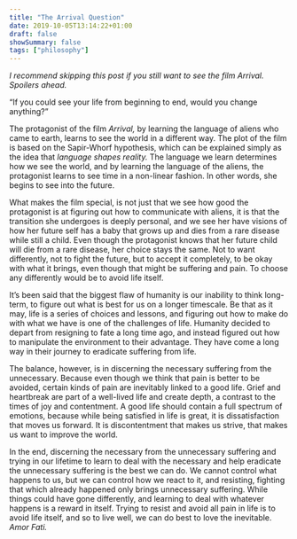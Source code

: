 ```yaml
---
title: "The Arrival Question"
date: 2019-10-05T13:14:22+01:00
draft: false
showSummary: false
tags: ["philosophy"]
---
```


*I recommend skipping this post if you still want to see the film Arrival. Spoilers ahead.*

“If you could see your life from beginning to end, would you change  anything?”

The protagonist of the film *Arrival,* by learning the language of aliens who came to earth, learns to see the world in a different way. The plot of the film is based on the Sapir-Whorf hypothesis, which can be explained simply as the idea that *language shapes reality.* The language we learn determines how we see the world, and by learning the language of the aliens, the protagonist learns to see time in a non-linear fashion. In other words, she begins to see into the future.

What makes the film special, is not just that we see how good the protagonist is at figuring out how to communicate with aliens, it is that the transition she undergoes is deeply personal, and we see her have visions of how her future self has a baby that grows up and dies from a rare disease while still a child. Even though the protagonist knows that her future child will die from a rare disease, her choice stays the same. Not to want differently, not to fight the future, but to accept it completely, to be okay with what it brings, even though that might be suffering and pain. To choose any differently would be to avoid life itself.

It’s been said that the biggest flaw of humanity is our inability to think long-term, to figure out what is best for us on a longer timescale. Be that as it may, life is a series of choices and lessons, and figuring out how to make do with what we have is one of the challenges of life. Humanity decided to depart from resigning to fate a long time ago, and instead figured out how to manipulate the environment to their advantage. They have come a long way in their journey to eradicate suffering from life.

The balance, however, is in discerning the necessary suffering from the unnecessary. Because even though we think that pain is better to be avoided, certain kinds of pain are inevitably linked to a good life. Grief and heartbreak are part of a well-lived life and create depth, a contrast to the times of joy and contentment. A good life should contain a full spectrum of emotions, because while being satisfied in life is great, it is dissatisfaction that moves us forward. It is discontentment that makes us strive, that makes us want to improve the world.

In the end, discerning the necessary from the unnecessary suffering  and trying in our lifetime to learn to deal with the necessary and help eradicate the unnecessary suffering is the best we can do. We cannot control what happens to us, but we can control how we react to it, and resisting, fighting that which already happened only brings unnecessary suffering. While things could have gone differently, and learning to deal with whatever happens is a reward in itself. Trying to resist and avoid all pain in life is to avoid life itself, and so to live well, we can do best to love the inevitable. *Amor Fati.*
